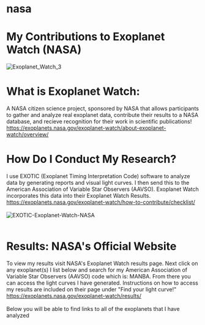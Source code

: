 # nasa
# My Contributions to Exoplanet Watch (NASA)
![Exoplanet_Watch_3](https://github.com/user-attachments/assets/f1847e83-7011-45f8-b8e1-5218ccd9243a)
<br>
# What is Exoplanet Watch: 
A NASA citizen science project, sponsored by NASA that allows participants to gather and analyze real exoplanet data, contribute their results to a NASA database, and recieve recognition for their work in scientific publications!
<br>
https://exoplanets.nasa.gov/exoplanet-watch/about-exoplanet-watch/overview/
<br>
# How Do I Conduct My Research?
I use EXOTIC (Exoplanet Timing Interpretation Code) software to analyze data by generating reports and visual light curves.  I then send this to the American Association of Variable Star Observers (AAVSO). Exoplanet Watch incorporates this data into their Exoplanet Watch Results.
<br>
https://exoplanets.nasa.gov/exoplanet-watch/how-to-contribute/checklist/
<br>
<br>
![EXOTIC-Exoplanet-Watch-NASA](https://github.com/user-attachments/assets/3bb90e63-2d81-40cc-ab98-5635f5c2c719)
<br>
<br>
# Results: NASA's Official Website
To view my results visit NASA's Exoplanet Watch results page.  Next click on any exoplanet(s) I list below and search for my American Association of Variable Star Observers (AAVSO) code which is: MANBA.  From there you can access the light curves I have generated.  Instructions on how to access my results are included on their page under "Find your light curve!"
<br>
https://exoplanets.nasa.gov/exoplanet-watch/results/
<br>
<br>
Below you will be able to find links to all of the exoplanets that I have analyzed 
